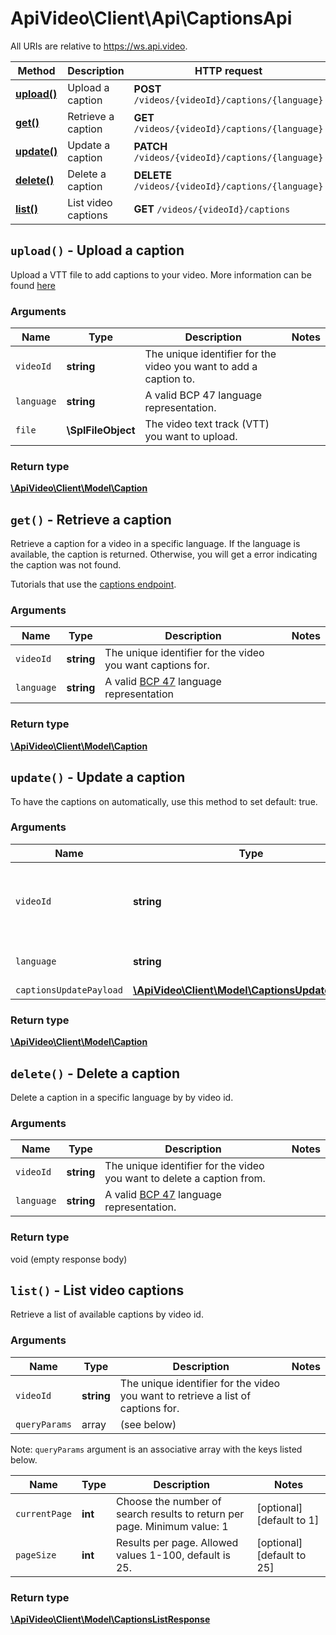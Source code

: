 # ApiVideo\Client\Api\CaptionsApi

All URIs are relative to https://ws.api.video.

Method | Description | HTTP request
------------- | ------------- | -------------
[**upload()**](CaptionsApi.md#upload) | Upload a caption | **POST** `/videos/{videoId}/captions/{language}`
[**get()**](CaptionsApi.md#get) | Retrieve a caption | **GET** `/videos/{videoId}/captions/{language}`
[**update()**](CaptionsApi.md#update) | Update a caption | **PATCH** `/videos/{videoId}/captions/{language}`
[**delete()**](CaptionsApi.md#delete) | Delete a caption | **DELETE** `/videos/{videoId}/captions/{language}`
[**list()**](CaptionsApi.md#list) | List video captions | **GET** `/videos/{videoId}/captions`


## **`upload()` - Upload a caption**



Upload a VTT file to add captions to your video. More information can be found [here](https://docs.api.video/vod/add-captions)

### Arguments



Name | Type | Description | Notes
------------- | ------------- | ------------- | -------------
 `videoId` | **string**| The unique identifier for the video you want to add a caption to. |
 `language` | **string**| A valid BCP 47 language representation. |
 `file` | **\SplFileObject**| The video text track (VTT) you want to upload. |




### Return type

[**\ApiVideo\Client\Model\Caption**](../Model/Caption.md)





## **`get()` - Retrieve a caption**



Retrieve a caption for a video in a specific language. If the language is available, the caption is returned. Otherwise, you will get a error indicating the caption was not found.

Tutorials that use the [captions endpoint](https://api.video/blog/endpoints/captions).

### Arguments



Name | Type | Description | Notes
------------- | ------------- | ------------- | -------------
 `videoId` | **string**| The unique identifier for the video you want captions for. |
 `language` | **string**| A valid [BCP 47](https://github.com/libyal/libfwnt/wiki/Language-Code-identifiers) language representation |




### Return type

[**\ApiVideo\Client\Model\Caption**](../Model/Caption.md)





## **`update()` - Update a caption**



To have the captions on automatically, use this method to set default: true.

### Arguments



Name | Type | Description | Notes
------------- | ------------- | ------------- | -------------
 `videoId` | **string**| The unique identifier for the video you want to have automatic captions for. |
 `language` | **string**| A valid [BCP 47](https://github.com/libyal/libfwnt/wiki/Language-Code-identifiers) language representation. |
 `captionsUpdatePayload` | [**\ApiVideo\Client\Model\CaptionsUpdatePayload**](../Model/CaptionsUpdatePayload.md)|  |




### Return type

[**\ApiVideo\Client\Model\Caption**](../Model/Caption.md)





## **`delete()` - Delete a caption**



Delete a caption in a specific language by by video id.

### Arguments



Name | Type | Description | Notes
------------- | ------------- | ------------- | -------------
 `videoId` | **string**| The unique identifier for the video you want to delete a caption from. |
 `language` | **string**| A valid [BCP 47](https://github.com/libyal/libfwnt/wiki/Language-Code-identifiers) language representation. |




### Return type

void (empty response body)





## **`list()` - List video captions**



Retrieve a list of available captions by video id.

### Arguments


Name | Type | Description | Notes
------------- | ------------- | ------------- | ------------- 
 `videoId` | **string**| The unique identifier for the video you want to retrieve a list of captions for. |
`queryParams` | array | (see below) |


Note: `queryParams` argument is an associative array with the keys listed below.

Name | Type | Description | Notes
------------- | ------------- | ------------- | ------------- 
 `currentPage` | **int**| Choose the number of search results to return per page. Minimum value: 1 | [optional] [default to 1]
 `pageSize` | **int**| Results per page. Allowed values 1-100, default is 25. | [optional] [default to 25]






### Return type

[**\ApiVideo\Client\Model\CaptionsListResponse**](../Model/CaptionsListResponse.md)




